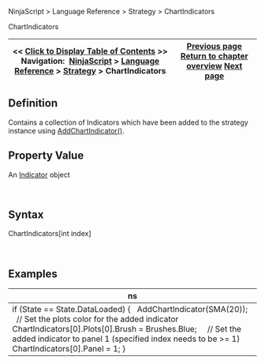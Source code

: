 ﻿


NinjaScript \> Language Reference \> Strategy \> ChartIndicators






















ChartIndicators







| \<\< [Click to Display Table of Contents](chartindicators.md) \>\> **Navigation:**     [NinjaScript](ninjascript.md) \> [Language Reference](language_reference_wip.md) \> [Strategy](strategy.md) \> ChartIndicators | [Previous page](barssinceexitexecution.md) [Return to chapter overview](strategy.md) [Next page](closestrategy.md) |
| --- | --- |











## Definition


Contains a collection of Indicators which have been added to the strategy instance using [AddChartIndicator()](addchartindicator.md).


## 


## Property Value


An [Indicator](indicator.md) object


 


## Syntax
ChartIndicators\[int index]


 


## 


## Examples




| ns |
| --- |
| if (State \=\= State.DataLoaded) {    AddChartIndicator(SMA(20));        // Set the plots color for the added indicator     ChartIndicators\[0].Plots\[0].Brush \= Brushes.Blue;        // Set the added indicator to panel 1 (specified index needs to be \>\= 1\)    ChartIndicators\[0].Panel \= 1; } |



 








